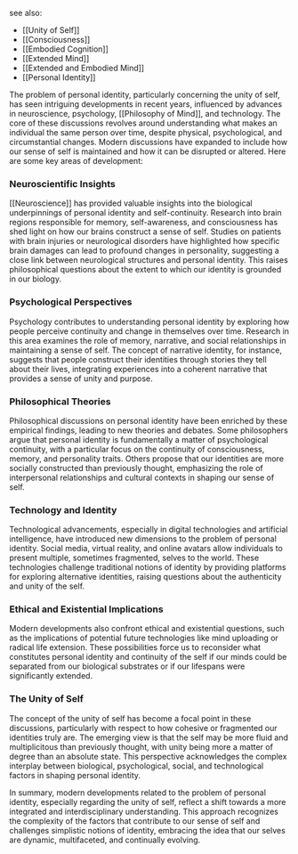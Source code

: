 see also:
- [[Unity of Self]]
- [[Consciousness]]
- [[Embodied Cognition]]
- [[Extended Mind]]
- [[Extended and Embodied Mind]]
- [[Personal Identity]]

The problem of personal identity, particularly concerning the unity of self, has seen intriguing developments in recent years, influenced by advances in neuroscience, psychology, [[Philosophy of Mind]], and technology. The core of these discussions revolves around understanding what makes an individual the same person over time, despite physical, psychological, and circumstantial changes. Modern discussions have expanded to include how our sense of self is maintained and how it can be disrupted or altered. Here are some key areas of development:

### Neuroscientific Insights

[[Neuroscience]] has provided valuable insights into the biological underpinnings of personal identity and self-continuity. Research into brain regions responsible for memory, self-awareness, and consciousness has shed light on how our brains construct a sense of self. Studies on patients with brain injuries or neurological disorders have highlighted how specific brain damages can lead to profound changes in personality, suggesting a close link between neurological structures and personal identity. This raises philosophical questions about the extent to which our identity is grounded in our biology.

### Psychological Perspectives

Psychology contributes to understanding personal identity by exploring how people perceive continuity and change in themselves over time. Research in this area examines the role of memory, narrative, and social relationships in maintaining a sense of self. The concept of narrative identity, for instance, suggests that people construct their identities through stories they tell about their lives, integrating experiences into a coherent narrative that provides a sense of unity and purpose.

### Philosophical Theories

Philosophical discussions on personal identity have been enriched by these empirical findings, leading to new theories and debates. Some philosophers argue that personal identity is fundamentally a matter of psychological continuity, with a particular focus on the continuity of consciousness, memory, and personality traits. Others propose that our identities are more socially constructed than previously thought, emphasizing the role of interpersonal relationships and cultural contexts in shaping our sense of self.

### Technology and Identity

Technological advancements, especially in digital technologies and artificial intelligence, have introduced new dimensions to the problem of personal identity. Social media, virtual reality, and online avatars allow individuals to present multiple, sometimes fragmented, selves to the world. These technologies challenge traditional notions of identity by providing platforms for exploring alternative identities, raising questions about the authenticity and unity of the self.

### Ethical and Existential Implications

Modern developments also confront ethical and existential questions, such as the implications of potential future technologies like mind uploading or radical life extension. These possibilities force us to reconsider what constitutes personal identity and continuity of the self if our minds could be separated from our biological substrates or if our lifespans were significantly extended.

### The Unity of Self

The concept of the unity of self has become a focal point in these discussions, particularly with respect to how cohesive or fragmented our identities truly are. The emerging view is that the self may be more fluid and multiplicitous than previously thought, with unity being more a matter of degree than an absolute state. This perspective acknowledges the complex interplay between biological, psychological, social, and technological factors in shaping personal identity.

In summary, modern developments related to the problem of personal identity, especially regarding the unity of self, reflect a shift towards a more integrated and interdisciplinary understanding. This approach recognizes the complexity of the factors that contribute to our sense of self and challenges simplistic notions of identity, embracing the idea that our selves are dynamic, multifaceted, and continually evolving.